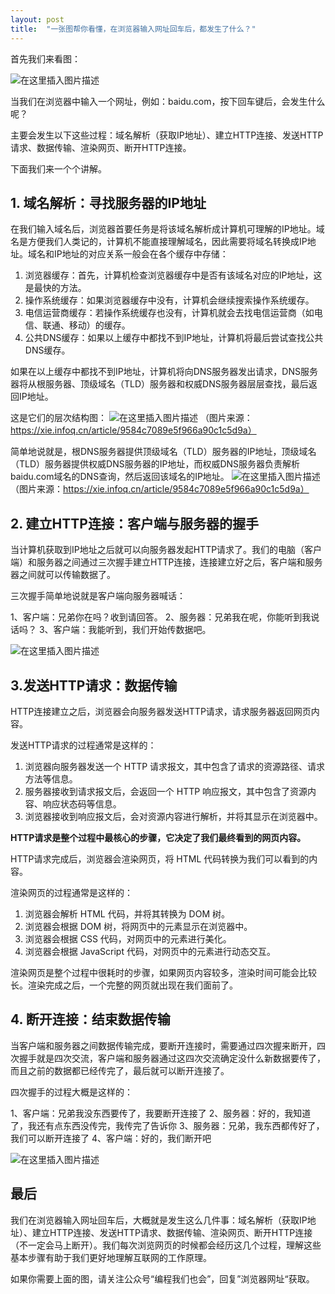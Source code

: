 ```yaml
---
layout: post
title:  "一张图帮你看懂，在浏览器输入网址回车后，都发生了什么？"
---
```



首先我们来看图：

![在这里插入图片描述](https://img-blog.csdnimg.cn/a96705e39c2d4950bbc0fc1b8685e511.gif#pic_center)

当我们在浏览器中输入一个网址，例如：baidu.com，按下回车键后，会发生什么呢？

主要会发生以下这些过程：域名解析（获取IP地址）、建立HTTP连接、发送HTTP请求、数据传输、渲染网页、断开HTTP连接。

下面我们来一个个讲解。
## 1. 域名解析：寻找服务器的IP地址
在我们输入域名后，浏览器首要任务是将该域名解析成计算机可理解的IP地址。域名是方便我们人类记的，计算机不能直接理解域名，因此需要将域名转换成IP地址。域名和IP地址的对应关系一般会在各个缓存中存储：

 1. 浏览器缓存：首先，计算机检查浏览器缓存中是否有该域名对应的IP地址，这是最快的方法。
 2. 操作系统缓存：如果浏览器缓存中没有，计算机会继续搜索操作系统缓存。
 3. 电信运营商缓存：若操作系统缓存也没有，计算机就会去找电信运营商（如电信、联通、移动）的缓存。
 4. 公共DNS缓存：如果以上缓存中都找不到IP地址，计算机将最后尝试查找公共DNS缓存。

如果在以上缓存中都找不到IP地址，计算机将向DNS服务器发出请求，DNS服务器将从根服务器、顶级域名（TLD）服务器和权威DNS服务器层层查找，最后返回IP地址。

这是它们的层次结构图：
![在这里插入图片描述](https://img-blog.csdnimg.cn/fb87dced271843c291f8fefc134a1e61.png)
（图片来源：https://xie.infoq.cn/article/9584c7089e5f966a90c1c5d9a）



简单地说就是，根DNS服务器提供顶级域名（TLD）服务器的IP地址，顶级域名（TLD）服务器提供权威DNS服务器的IP地址，而权威DNS服务器负责解析baidu.com域名的DNS查询，然后返回该域名的IP地址。
![在这里插入图片描述](https://img-blog.csdnimg.cn/e06a066cccb84cbbaa7818b3f085be24.png)
（图片来源：https://xie.infoq.cn/article/9584c7089e5f966a90c1c5d9a）


## 2. 建立HTTP连接：客户端与服务器的握手

当计算机获取到IP地址之后就可以向服务器发起HTTP请求了。我们的电脑（客户端）和服务器之间通过三次握手建立HTTP连接，连接建立好之后，客户端和服务器之间就可以传输数据了。

三次握手简单地说就是客户端向服务器喊话：

1、客户端：兄弟你在吗？收到请回答。
2、服务器：兄弟我在呢，你能听到我说话吗？
3、客户端：我能听到，我们开始传数据吧。

![在这里插入图片描述](https://img-blog.csdnimg.cn/ce05f5e1ff0549a988ec66ea301a1e59.png)
## 3.发送HTTP请求：数据传输

HTTP连接建立之后，浏览器会向服务器发送HTTP请求，请求服务器返回网页内容。

发送HTTP请求的过程通常是这样的：

 1. 浏览器向服务器发送一个 HTTP 请求报文，其中包含了请求的资源路径、请求方法等信息。
 2. 服务器接收到请求报文后，会返回一个 HTTP 响应报文，其中包含了资源内容、响应状态码等信息。
 3. 浏览器接收到响应报文后，会对资源内容进行解析，并将其显示在浏览器中。

**HTTP请求是整个过程中最核心的步骤，它决定了我们最终看到的网页内容。**

HTTP请求完成后，浏览器会渲染网页，将 HTML 代码转换为我们可以看到的内容。

渲染网页的过程通常是这样的：

 1. 浏览器会解析 HTML 代码，并将其转换为 DOM 树。
 2. 浏览器会根据 DOM 树，将网页中的元素显示在浏览器中。
 3. 浏览器会根据 CSS 代码，对网页中的元素进行美化。
 4. 浏览器会根据 JavaScript 代码，对网页中的元素进行动态交互。

渲染网页是整个过程中很耗时的步骤，如果网页内容较多，渲染时间可能会比较长。渲染完成之后，一个完整的网页就出现在我们面前了。

## 4. 断开连接：结束数据传输

当客户端和服务器之间数据传输完成，要断开连接时，需要通过四次握来断开，四次握手就是四次交流，客户端和服务器通过这四次交流确定没什么新数据要传了，而且之前的数据都已经传完了，最后就可以断开连接了。

四次握手的过程大概是这样的：

1、客户端：兄弟我没东西要传了，我要断开连接了
2、服务器：好的，我知道了，我还有点东西没传完，我传完了告诉你
3、服务器：兄弟，我东西都传好了，我们可以断开连接了
4、客户端：好的，我们断开吧

![在这里插入图片描述](https://img-blog.csdnimg.cn/63917f748a324107858f8d0ae2752c28.png)

## 最后
我们在浏览器输入网址回车后，大概就是发生这么几件事：域名解析（获取IP地址）、建立HTTP连接、发送HTTP请求、数据传输、渲染网页、断开HTTP连接（不一定会马上断开）。我们每次浏览网页的时候都会经历这几个过程，理解这些基本步骤有助于我们更好地理解互联网的工作原理。

如果你需要上面的图，请关注公众号“编程我们也会”，回复”浏览器网址“获取。










